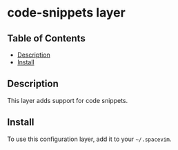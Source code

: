 # code-snippets layer

## Table of Contents

<!-- vim-markdown-toc GFM -->
* [Description](#description)
* [Install](#install)

<!-- vim-markdown-toc -->

## Description

This layer adds support for code snippets.

## Install

To use this configuration layer, add it to your `~/.spacevim`.
